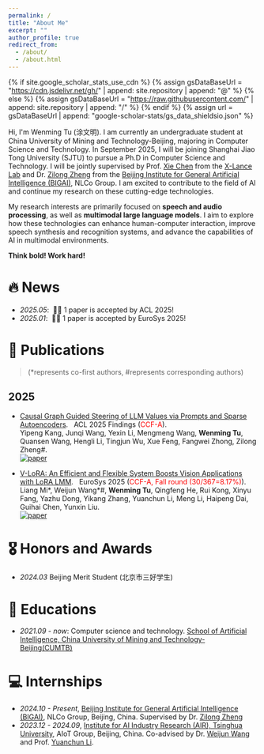```yaml
---
permalink: /
title: "About Me"
excerpt: ""
author_profile: true
redirect_from: 
  - /about/
  - /about.html
---
```


{% if site.google_scholar_stats_use_cdn %}
{% assign gsDataBaseUrl = "https://cdn.jsdelivr.net/gh/" | append: site.repository | append: "@" %}
{% else %}
{% assign gsDataBaseUrl = "https://raw.githubusercontent.com/" | append: site.repository | append: "/" %}
{% endif %}
{% assign url = gsDataBaseUrl | append: "google-scholar-stats/gs_data_shieldsio.json" %}

<span class='anchor' id='about-me'></span>

Hi, I'm Wenming Tu (涂文明). I am currently an undergraduate student at China University of Mining and Technology-Beijing, majoring in Computer Science and Technology. In September 2025, I will be joining Shanghai Jiao Tong University (SJTU) to pursue a Ph.D in Computer Science and Technology. I will be jointly supervised by Prof. [Xie Chen](https://chenxie95.github.io/) from the [X-Lance Lab](https://x-lance.sjtu.edu.cn/) and Dr. [Zilong Zheng](https://zilongzheng.github.io/) from the [Beijing Institute for General Artificial Intelligence (BIGAI)](https://www.bigai.ai/), NLCo Group. I am excited to contribute to the field of AI and continue my research on these cutting-edge technologies.

My research interests are primarily focused on **speech and audio processing**, as well as **multimodal large language models**. I aim to explore how these technologies can enhance human-computer interaction, improve speech synthesis and recognition systems, and advance the capabilities of AI in multimodal environments.

**Think bold! Work hard!**

# 🔥 News
- *2025.05*: &nbsp;🎉🎉 1 paper is accepted by ACL 2025!
- *2025.01*: &nbsp;🎉🎉 1 paper is accepted by EuroSys 2025!


# 📝 Publications 
> (*represents co-first authors, #represents corresponding authors)

## 2025
- [Causal Graph Guided Steering of LLM Values via Prompts and Sparse Autoencoders](https://arxiv.org/abs/2501.00581). &nbsp; ACL 2025 Findings (<font color=red>CCF-A</font>).<br>
Yipeng Kang, Junqi Wang, Yexin Li, Mengmeng Wang, **Wenming Tu**, Quansen Wang, Hengli Li, Tingjun Wu, Xue Feng, Fangwei Zhong, Zilong Zheng#.
<br> [![paper](https://img.shields.io/badge/%F0%9F%93%84_ACL_2025-b31b1b.svg?style=plastic)](https://arxiv.org/abs/2501.00581)

- [V-LoRA: An Efficient and Flexible System Boosts Vision Applications with LoRA LMM](https://arxiv.org/abs/2411.00915). &nbsp; EuroSys 2025 (<font color=red>CCF-A, Fall round (30/367=8.17%)</font>).<br>
Liang Mi\*, Weijun Wang\*#, **Wenming Tu**, Qingfeng He, Rui Kong, Xinyu Fang, Yazhu Dong, Yikang Zhang, Yuanchun Li, Meng Li, Haipeng Dai, Guihai Chen, Yunxin Liu.
<br> [![paper](https://img.shields.io/badge/%F0%9F%93%84_EuroSys_2025-b31b1b.svg?style=plastic)](https://arxiv.org/abs/2411.00915)


# 🎖 Honors and Awards
- *2024.03* Beijing Merit Student (北京市三好学生)

# 📖 Educations
- *2021.09 - now*: Computer science and technology. [School of Artificial Intelligence, China University of Mining and Technology-Beijing(CUMTB)](https://ai.cumtb.edu.cn/)


<!-- # 💬 Invited Talks
- *2021.06*, Lorem ipsum dolor sit amet, consectetur adipiscing elit. Vivamus ornare aliquet ipsum, ac tempus justo dapibus sit amet. 
- *2021.03*, Lorem ipsum dolor sit amet, consectetur adipiscing elit. Vivamus ornare aliquet ipsum, ac tempus justo dapibus sit amet.  \| [\[video\]](https://github.com/) -->

# 💻 Internships
- *2024.10 - Present*, [Beijing Institute for General Artificial Intelligence (BIGAI)](https://www.bigai.ai/), NLCo Group, Beijing, China. Supervised by Dr. [Zilong Zheng](https://zilongzheng.github.io/)
- *2023.12 - 2024.09*, [Institute for AI Industry Research (AIR), Tsinghua University](https://air.tsinghua.edu.cn/index.htm), AIoT Group, Beijing, China. Co-advised by Dr. [Weijun Wang](https://weijunalexwang.github.io/index.html) and Prof. [Yuanchun Li](https://yuanchun-li.github.io/).